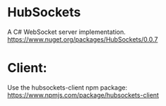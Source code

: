 # HubSockets
A C# WebSocket server implementation.  
https://www.nuget.org/packages/HubSockets/0.0.7  

# Client:
Use the hubsockets-client npm package:  
https://www.npmjs.com/package/hubsockets-client
